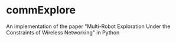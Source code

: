 commExplore
===========

An implementation of the paper "Multi-Robot Exploration Under the Constraints of Wireless Networking" in Python
